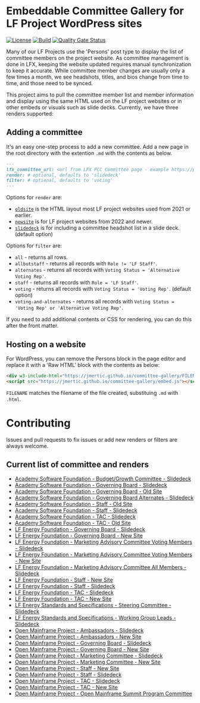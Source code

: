 # Embeddable Committee Gallery for LF Project WordPress sites

[![License](https://img.shields.io/github/license/jmertic/lfx-landscape-tools)](LICENSE)
[![Build](https://github.com/jmertic/committee-gallery/actions/workflows/jekyll.yml/badge.svg)](https://github.com/jmertic/committee-gallery/actions/workflows/jekyll.yml)
[![Quality Gate Status](https://sonarcloud.io/api/project_badges/measure?project=jmertic_committee-gallery&metric=alert_status)](https://sonarcloud.io/summary/new_code?id=jmertic_committee-gallery)

Many of our LF Projects use the 'Persons' post type to display the list of committee members on the project website. As committee management is done in LFX, keeping the website updated requires manual synchronization to keep it accurate. While committee member changes are usually only a few times a month, we see headshots, titles, and bios change from time to time, and those need to be synced.

This project aims to pull the committee member list and member information and display using the same HTML used on the LF project websites or in other embeds or visuals such as slide decks. Currently, we have three renders supported:

## Adding a committee

It's an easy one-step process to add a new committee. Add a new page in the root directory with the extention `.md` with the contents as below.

```markdown
---
lfx_committee_url: <url from LFX PCC Committee page - example https://projectadmin.lfx.linuxfoundation.org/project/a0941000002wBykAAE/collaboration/committees/40ab4fff-0c3b-4718-91e4-e76b2805f34c>
render: # optional, defaults to 'slidedeck'
filter: # optional, defaults to 'voting'
---
```
Options for `render` are:

- [`oldsite`](_includes/oldsite.html) is the HTML layout most LF project websites used from 2021 or earlier.
- [`newsite`](_includes/newsite.html) is for LF project websites from 2022 and newer.
- [`slidedeck`](_includes/slidedeck.html) is for including a committee headshot list in a slide deck. (default option)

Options for `filter` are:

- `all` - returns all rows.
- `allbutstaff` - returns all records with `Role != 'LF Staff'`.
- `alternates` - returns all records with `Voting Status = 'Alternative Voting Rep'`.
- `staff` - returns all records with `Role = 'LF Staff'`.
- `voting` - returns all records with `Voting Status = 'Voting Rep'`. (default option)
- `voting-and-alternates` - returns all records with `Voting Status = 'Voting Rep' or 'Alternative Voting Rep'`.

If you need to add additional contents or CSS for rendering, you can do this after the front matter.

## Hosting on a website

For WordPress, you can remove the Persons block in the page editor and replace it with a 'Raw HTML' block with the contents as below:

```html
<div w3-include-html="https://jmertic.github.io/committee-gallery/FILENAME.html"></div>
<script src="https://jmertic.github.io/committee-gallery/embed.js"></script>
```

`FILENAME` matches the filename of the file created, substituing `.md` with `.html`.

# Contributing

Issues and pull requests to fix issues or add new renders or filters are always welcome.

## Current list of committee and renders

- [Academy Software Foundation - Budget/Growth Committee - Slidedeck](https://jmertic.github.io/committee-gallery/academy-software-foundation-budget-growth-committee.html)
- [Academy Software Foundation - Governing Board - Slidedeck](https://jmertic.github.io/committee-gallery/academy-software-foundation-governing-board.html)
- [Academy Software Foundation - Governing Board - Old Site](https://jmertic.github.io/committee-gallery/academy-software-foundation-governing-board_oldsite.html)
- [Academy Software Foundation - Governing Board Alternates - Slidedeck](https://jmertic.github.io/committee-gallery/academy-software-foundation-governing-board_slidedeck_alternates.html)
- [Academy Software Foundation - Staff - Old Site](https://jmertic.github.io/committee-gallery/academy-software-foundation-staff_oldsite_all.html)
- [Academy Software Foundation - Staff - Slidedeck](https://jmertic.github.io/committee-gallery/academy-software-foundation-staff_slidedeck_all.html)
- [Academy Software Foundation - TAC - Slidedeck](https://jmertic.github.io/committee-gallery/academy-software-foundation-tac.html)
- [Academy Software Foundation - TAC - Old Site](https://jmertic.github.io/committee-gallery/academy-software-foundation-tac_oldsite.html)
- [LF Energy Foundation - Governing Board - Slidedeck](https://jmertic.github.io/committee-gallery/lf-energy-foundation-governing-board.html)
- [LF Energy Foundation - Governing Board - New Site](https://jmertic.github.io/committee-gallery/lf-energy-foundation-governing-board_newsite.html)
- [LF Energy Foundation - Marketing Advisory Committee Voting Members - Slidedeck](https://jmertic.github.io/committee-gallery/lf-energy-foundation-mac.html)
- [LF Energy Foundation - Marketing Advisory Committee Voting Members - New Site](https://jmertic.github.io/committee-gallery/lf-energy-foundation-mac_newsite.html)
- [LF Energy Foundation - Marketing Advisory Committee All Members - Slidedeck](https://jmertic.github.io/committee-gallery/lf-energy-foundation-mac_slidedeck_allbutstaff.html)
- [LF Energy Foundation - Staff - New Site](https://jmertic.github.io/committee-gallery/lf-energy-foundation-staff_newsite_all.html)
- [LF Energy Foundation - Staff - Slidedeck](https://jmertic.github.io/committee-gallery/lf-energy-foundation-staff_slidedeck_all.html)
- [LF Energy Foundation - TAC - Slidedeck](https://jmertic.github.io/committee-gallery/lf-energy-foundation-tac.html)
- [LF Energy Foundation - TAC - New Site](https://jmertic.github.io/committee-gallery/lf-energy-foundation-tac_newsite.html)
- [LF Energy Standards and Specifications - Steering Committee - Slidedeck](https://jmertic.github.io/committee-gallery/lfess-steering-committee.html)
- [LF Energy Standards and Specifications - Working Group Leads - Slidedeck](https://jmertic.github.io/committee-gallery/lfess-wg-leads_slidedeck_all.html)
- [Open Mainframe Project - Ambassadors - Slidedeck](https://jmertic.github.io/committee-gallery/open-mainframe-project-ambassadors.html)
- [Open Mainframe Project - Ambassadors - New Site](https://jmertic.github.io/committee-gallery/open-mainframe-project-ambassadors_newsite.html)
- [Open Mainframe Project - Governing Board - Slidedeck](https://jmertic.github.io/committee-gallery/open-mainframe-project-governing-board.html)
- [Open Mainframe Project - Governing Board - New Site](https://jmertic.github.io/committee-gallery/open-mainframe-project-governing-board_newsite.html)
- [Open Mainframe Project - Marketing Committee - Slidedeck](https://jmertic.github.io/committee-gallery/open-mainframe-project-marketing-committee.html)
- [Open Mainframe Project - Marketing Committee - New Site](https://jmertic.github.io/committee-gallery/open-mainframe-project-marketing-committee_newsite.html)
- [Open Mainframe Project - Staff - New Site](https://jmertic.github.io/committee-gallery/open-mainframe-project-staff_newsite_all.html)
- [Open Mainframe Project - Staff - Slidedeck](https://jmertic.github.io/committee-gallery/open-mainframe-project-staff_slidedeck_all.html)
- [Open Mainframe Project - TAC - Slidedeck](https://jmertic.github.io/committee-gallery/open-mainframe-project-tac.html)
- [Open Mainframe Project - TAC - New Site](https://jmertic.github.io/committee-gallery/open-mainframe-project-tac_newsite.html)
- [Open Mainframe Project - Open Mainframe Summit Program Committee](https://jmertic.github.io/committee-gallery/open-mainframe-summit-program-committee.html)


